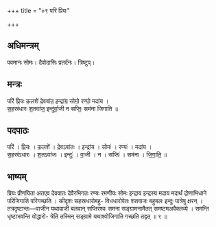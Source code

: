 +++
title = "०९ परि प्रियः"

+++
## अधिमन्त्रम्
पवमानः सोमः। दैवोदासिः प्रतर्दनः। त्रिष्टुप्।

## मन्त्रः
परि॑ प्रि॒यः क॒लशे॑ दे॒ववा॑त॒ इन्द्रा॑य॒ सोमो॒ रण्यो॒ मदा॑य ।  
स॒हस्र॑धारः श॒तवा॑ज॒ इन्दु॑र्वा॒जी न सप्तिः॒ सम॑ना जिगाति ॥

## पदपाठः
परि॑ । प्रि॒यः । क॒लशे॑ । दे॒वऽवा॑तः । इन्द्रा॑य । सोमः॑ । रण्यः॑ । मदा॑य ।  
स॒हस्र॑ऽधारः । श॒तऽवा॑जः । इन्दुः॑ । वा॒जी । न । सप्तिः॑ । सम॑ना । जि॒गा॒ति॒ ॥

## भाष्यम्
प्रियः प्रीणयिता अतएव देववातः देवैरभिगतः रण्यः रमणीयः सोमः इन्द्राय इन्द्रस्य मदाय मदार्थं द्रोणाभिधाने परिजिगाति परिगच्छति । कीदृशः सहस्रधारोबहु- विधधारोपेतः शतवाजः बहुबलः इन्दुः पात्रेषु क्षरन् । तत्रदृष्टान्तः—वाजीन यथावाजी बलवान् सप्तिरश्वः समना सङ्ग्रामनामैतत् समष्टमअवैक्लव्ये । समन्ति धृष्टाभवन्ति योद्धारो- त्रेति तस्मिन् सङ्ग्रामे यथाश्वोजिगाति गच्छति तद्वत् ॥ ९ ॥